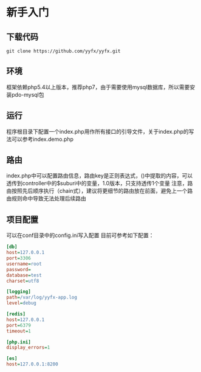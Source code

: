 # 新手入门

## 下载代码
```shell
git clone https://github.com/yyfx/yyfx.git
```

## 环境
框架依赖php5.4以上版本，推荐php7，由于需要使用mysql数据库，所以需要安装pdo-mysql包

## 运行
程序根目录下配置一个index.php用作所有接口的引导文件，关于index.php的写法可以参考index.demo.php

## 路由
index.php中可以配置路由信息，路由key是正则表达式，()中提取的内容，可以透传到controller中的$suburi中的变量，1.0版本，只支持透传1个变量
注意，路由按照先后顺序执行（chain式），建议将更细节的路由放在前面，避免上一个路由规则命中导致无法处理后续路由

## 项目配置
可以在conf目录中的config.ini写入配置
目前可参考如下配置：
```ini
[db]
host=127.0.0.1
port=3306
username=root
password=
database=test
charset=utf8

[logging]
path=/var/log/yyfx-app.log
level=debug

[redis]
host=127.0.0.1
port=6379
timeout=1

[php.ini]
display_errors=1

[es]
host=127.0.0.1:8200
```

